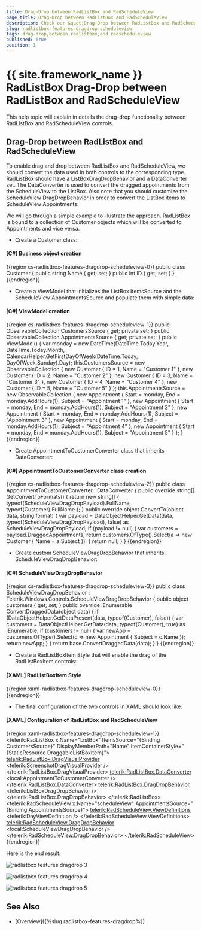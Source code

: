 ```yaml
---
title: Drag-Drop between RadListBox and RadScheduleView
page_title: Drag-Drop between RadListBox and RadScheduleView
description: Check our &quot;Drag-Drop between RadListBox and RadScheduleView&quot; documentation article for the RadListBox {{ site.framework_name }} control.
slug: radlistbox-features-dragdrop-scheduleview
tags: drag-drop,between,radlistbox,and,radscheduleview
published: True
position: 1
---
```


# {{ site.framework_name }} RadListBox Drag-Drop between RadListBox and RadScheduleView

This help topic will explain in details the drag-drop functionality between RadListBox and RadScheduleView controls.

## Drag-Drop between RadListBox and RadScheduleView

To enable drag and drop between RadListBox and RadScheduleView, we should convert the data used in both controls to the corresponding type. RadListBox should have a ListBoxDragDropBehavior and a DataConverter set. The DataConverter is used to convert the dragged appointments from the ScheduleView to the ListBox. Also note that you should customize the ScheduleView DragDropBehavior in order to convert the ListBox items to ScheduleView Appointments:

We will go through a simple example to illustrate the approach. RadListBox is bound to a collection of Customer objects which will be converted to Appointments and vice versa.

* Create a Customer class:

#### __[C#]  Business object creation__

{{region cs-radlistbox-features-dragdrop-scheduleview-0}}
	public class Customer
	{
	    public string Name { get; set; }
	    public int ID { get; set; }
	}
{{endregion}}

* Create a ViewModel that initializes the ListBox ItemsSource and the ScheduleView AppointmentsSource and populate them with simple data:

#### __[C#]  ViewModel creation__

{{region cs-radlistbox-features-dragdrop-scheduleview-1}}
	public ObservableCollection<Customer> CustomersSource { get; private set; }
	public ObservableCollection<Appointment> AppointmentsSource { get; private set; }
	public ViewModel()
	{
	    var monday = new DateTime(DateTime.Today.Year, DateTime.Today.Month, CalendarHelper.GetFirstDayOfWeek(DateTime.Today, DayOfWeek.Sunday).Day);
	    this.CustomersSource = new ObservableCollection<Customer> 
	 {
	  new Customer { ID = 1, Name = "Customer 1" },
	  new Customer { ID = 2, Name = "Customer 2" },
	  new Customer { ID = 3, Name = "Customer 3" },
	  new Customer { ID = 4, Name = "Customer 4" },
	  new Customer { ID = 5, Name = "Customer 5" } 
	 };
	    this.AppointmentsSource = new ObservableCollection<Appointment> 
	 { 
	  new Appointment { Start = monday, End = monday.AddHours(1), Subject = "Appointment 1" },
	  new Appointment { Start = monday, End = monday.AddHours(1), Subject = "Appointment 2" },
	  new Appointment { Start = monday, End = monday.AddHours(1), Subject = "Appointment 3" },
	  new Appointment { Start = monday, End = monday.AddHours(1), Subject = "Appointment 4" },
	  new Appointment { Start = monday, End = monday.AddHours(1), Subject = "Appointment 5" } 
	 };
	}
{{endregion}}

* Create AppointmentToCustomerConverter class that inherits DataConverter:

#### __[C#]  AppointmentToCustomerConverter class creation__

{{region cs-radlistbox-features-dragdrop-scheduleview-2}}
	public class AppointmentToCustomerConverter : DataConverter
	{
	    public override string[] GetConvertToFormats()
	    {
	        return new string[] { typeof(ScheduleViewDragDropPayload).FullName, typeof(Customer).FullName };
	    }
	    public override object ConvertTo(object data, string format)
	    {
	        var payload = DataObjectHelper.GetData(data, typeof(ScheduleViewDragDropPayload), false) as ScheduleViewDragDropPayload;
	        if (payload != null)
	        {
	            var customers = payload.DraggedAppointments;
	            return customers.OfType<Appointment>().Select(a => new Customer { Name = a.Subject });
	        }
	        return null;
	    }
	}
{{endregion}}

* Create custom ScheduleViewDragDropBehavior that inherits ScheduleViewDragDropBehavior:

#### __[C#]  ScheduleViewDragDropBehavior__

{{region cs-radlistbox-features-dragdrop-scheduleview-3}}
	public class ScheduleViewDragDropBehavior : Telerik.Windows.Controls.ScheduleViewDragDropBehavior
	{
	    public object customers { get; set; }
	    public override IEnumerable<IOccurrence> ConvertDraggedData(object data)
	    {
	        if (DataObjectHelper.GetDataPresent(data, typeof(Customer), false))
	        {
	            var customers = DataObjectHelper.GetData(data, typeof(Customer), true) as IEnumerable;
	            if (customers != null)
	            {
	                var newApp = customers.OfType<Customer>().Select(c => new Appointment { Subject = c.Name });
	                return newApp;
	            }
	        }
	        return base.ConvertDraggedData(data);
	    }
	}
{{endregion}}

* Create a RadListBoxItem Style that will enable the drag of the RadListBoxItem controls:

#### __[XAML]  RadListBoxItem Style__

{{region xaml-radlistbox-features-dragdrop-scheduleview-0}}
	<Style x:Key="DraggableListBoxItem" TargetType="telerik:RadListBoxItem">
	    <Setter Property="telerik:DragDropManager.AllowCapturedDrag" Value="True" />
	</Style>
{{endregion}}

* The final configuration of the two controls in XAML should look like:

#### __[XAML]  Configuration of RadListBox and RadScheduleView__

{{region xaml-radlistbox-features-dragdrop-scheduleview-1}}
	<telerik:RadListBox x:Name="ListBox"
						ItemsSource="{Binding CustomersSource}" 
						DisplayMemberPath="Name" 
						ItemContainerStyle="{StaticResource DraggableListBoxItem}">
		<telerik:RadListBox.DragVisualProvider>
			<telerik:ScreenshotDragVisualProvider />
		</telerik:RadListBox.DragVisualProvider>
		<telerik:RadListBox.DataConverter>
			<local:AppointmentToCustomerConverter />
		</telerik:RadListBox.DataConverter>
		<telerik:RadListBox.DragDropBehavior>
			<telerik:ListBoxDragDropBehavior />
		</telerik:RadListBox.DragDropBehavior>
	</telerik:RadListBox>
	<telerik:RadScheduleView x:Name="scheduleView" 
								AppointmentsSource="{Binding AppointmentsSource}">
		<telerik:RadScheduleView.ViewDefinitions>
			<telerik:DayViewDefinition />
		</telerik:RadScheduleView.ViewDefinitions>
		<telerik:RadScheduleView.DragDropBehavior>
			<local:ScheduleViewDragDropBehavior />
		</telerik:RadScheduleView.DragDropBehavior>
	</telerik:RadScheduleView>
{{endregion}}

Here is the end result:

![radlistbox features dragdrop 3](images/radlistbox_features_dragdrop_3.png)

![radlistbox features dragdrop 4](images/radlistbox_features_dragdrop_4.png)

![radlistbox features dragdrop 5](images/radlistbox_features_dragdrop_5.png)

## See Also

 * [Overview]({%slug radlistbox-features-dragdrop%})

